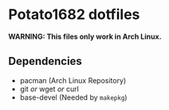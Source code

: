 # Potato1682 dotfiles
**WARNING: This files only work in Arch Linux.**
## Dependencies
* pacman (Arch Linux Repository)
* git *or* wget *or* curl
* base-devel (Needed by `makepkg`)
